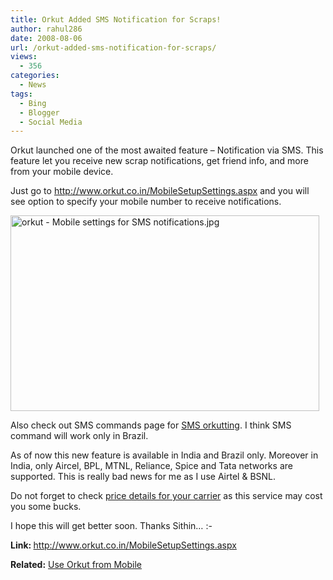 ```yaml
---
title: Orkut Added SMS Notification for Scraps!
author: rahul286
date: 2008-08-06
url: /orkut-added-sms-notification-for-scraps/
views:
  - 356
categories:
  - News
tags:
  - Bing
  - Blogger
  - Social Media
---
```

Orkut launched one of the most awaited feature &#8211; Notification via SMS. This feature <span style="line-height: normal">let you receive new scrap notifications, get friend info, and more from your mobile device.</span>

<span style="line-height: normal">Just go to <a href="http://www.orkut.co.in/MobileSetupSettings.aspx" onclick="_gaq.push(['_trackEvent', 'outbound-article', 'http://www.orkut.co.in/MobileSetupSettings.aspx', 'http://www.orkut.co.in/MobileSetupSettings.aspx']);" >http://www.orkut.co.in/MobileSetupSettings.aspx</a> and you will see option to specify your mobile number to receive notifications.</span>

<span style="line-height: normal"><img class="wp-image-52615" src="http://cdn.devilsworkshop.org/files/2008/08/orkut-mobile-settings-for-sms-notifications.jpg" width="494" height="313" alt="orkut - Mobile settings for SMS notifications.jpg" /></span>

<span style="line-height: normal">Also check out SMS commands page for <a href="http://help.orkut.com/support/bin/answer.py?answer=50317" onclick="_gaq.push(['_trackEvent', 'outbound-article', 'http://help.orkut.com/support/bin/answer.py?answer=50317', 'SMS orkutting']);" >SMS orkutting</a>. I think SMS command will work only in Brazil.</span>

<span style="line-height: normal">As of now this new feature is available in India and Brazil only. Moreover in India, only Aircel, BPL, MTNL, Reliance, Spice and Tata networks are supported. This is really bad news for me as I use Airtel & BSNL.</span>

<span style="line-height: normal">Do not forget to check <a href="http://help.orkut.com/support/bin/answer.py?answer=50317" onclick="_gaq.push(['_trackEvent', 'outbound-article', 'http://help.orkut.com/support/bin/answer.py?answer=50317', 'price details for your carrier']);" >price details for your carrier</a> as this service may cost you some bucks.</span>

<span style="line-height: normal">I hope this will get better soon. Thanks Sithin&#8230; <img src="http://devilsworkshop.org/wp-includes/images/smilies/simple-smile.png" alt=":-)" class="wp-smiley" style="height: 1em; max-height: 1em;" /></span>

<span style="line-height: normal"><strong>Link: <span style="font-weight: normal"><a href="http://www.orkut.co.in/MobileSetupSettings.aspx" onclick="_gaq.push(['_trackEvent', 'outbound-article', 'http://www.orkut.co.in/MobileSetupSettings.aspx', 'http://www.orkut.co.in/MobileSetupSettings.aspx']);" >http://www.orkut.co.in/MobileSetupSettings.aspx</a></span></strong></span>

<span style="line-height: normal"><strong>Related:</strong> <a href="http://devilsworkshop.org/2008/04/14/orkut-goes-on-mobile-silently-morkutcom/">Use Orkut from Mobile</a></span>
